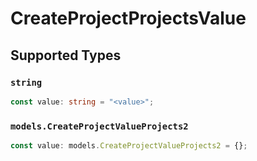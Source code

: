 # CreateProjectProjectsValue


## Supported Types

### `string`

```typescript
const value: string = "<value>";
```

### `models.CreateProjectValueProjects2`

```typescript
const value: models.CreateProjectValueProjects2 = {};
```


